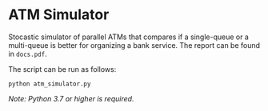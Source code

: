 # ATM Simulator

Stocastic simulator of parallel ATMs that compares if a single-queue or a multi-queue is better
for organizing a bank service. The report can be found in ```docs.pdf```.

The script can be run as follows:

```
python atm_simulator.py
```

*Note: Python 3.7 or higher is required.*
